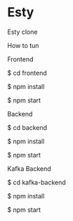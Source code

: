 # Esty
Esty clone 


How to tun


Frontend

$ cd frontend

$ npm install

$ npm start

Backend

$ cd backend

$ npm install

$ npm start

Kafka Backend

$ cd kafka-backend

$ npm install

$ npm start  

